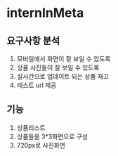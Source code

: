 # internInMeta

## 요구사항 분석
1. 모바일에서 화면이 잘 보일 수 있도록
2. 상품 사진들이 잘 보일 수 있도록
3. 실시간으로 업데이트 되는 상품 재고
4. 테스트 url 제공
## 기능
1. 상품리스트
2. 상품들을 3*3화면으로 구성
3. 720px로 사진화면
